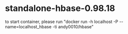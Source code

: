 # standalone-hbase-0.98.18


to start container, please run "docker run -h localhost  -P --name=localhost_hbase  -ti  andy0010/hbase"
